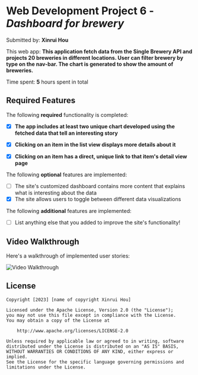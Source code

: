 # Web Development Project 6 - *Dashboard for brewery*

Submitted by: **Xinrui Hou**

This web app: **This application fetch data from the Single Brewery API and projects 20 breweries in different locations. User can filter brewery by type on the nav-bar. The chart is generated to show the amount of breweries.**

Time spent: **5** hours spent in total

## Required Features

The following **required** functionality is completed:

- [X] **The app includes at least two unique chart developed using the fetched data that tell an interesting story**
- [x] **Clicking on an item in the list view displays more details about it**
- [x] **Clicking on an item has a direct, unique link to that item's detail view page**


The following **optional** features are implemented:

- [ ] The site's customized dashboard contains more content that explains what is interesting about the data
- [X] The site allows users to toggle between different data visualizations

The following **additional** features are implemented:

* [ ] List anything else that you added to improve the site's functionality!

## Video Walkthrough

Here's a walkthrough of implemented user stories:

<img src='../assets/walkthrough.gif' title='Video Walkthrough' width='' alt='Video Walkthrough' />

## License

    Copyright [2023] [name of copyright Xinrui Hou]

    Licensed under the Apache License, Version 2.0 (the "License");
    you may not use this file except in compliance with the License.
    You may obtain a copy of the License at

        http://www.apache.org/licenses/LICENSE-2.0

    Unless required by applicable law or agreed to in writing, software
    distributed under the License is distributed on an "AS IS" BASIS,
    WITHOUT WARRANTIES OR CONDITIONS OF ANY KIND, either express or implied.
    See the License for the specific language governing permissions and
    limitations under the License.
